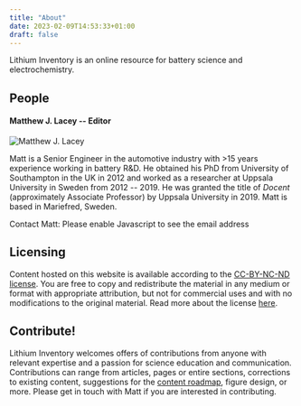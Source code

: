 ```yaml
---
title: "About"
date: 2023-02-09T14:53:33+01:00
draft: false
---
```


Lithium Inventory is an online resource for battery science and electrochemistry.

## People

#### Matthew J. Lacey -- Editor

![Matthew J. Lacey](/images/more/mjl_400x400.jpeg?width=150px&classes=rounded) 

Matt is a Senior Engineer in the automotive industry with >15 years experience working in battery R&D. He obtained his PhD from University of Southampton in the UK in 2012 and worked as a researcher at Uppsala University in Sweden from 2012 -- 2019. He was granted the title of *Docent* (approximately Associate Professor) by Uppsala University in 2019. Matt is based in Mariefred, Sweden.

Contact Matt: <script type="text/javascript"><!--
var mvienuq = ['m','s','.','a','a','s','a','"','a','e','h','"','s','>',':','m','=','f','e','l','t','i','a','t','<','e','@','t','"','t','"','t','<','r','e','=','>',' ','e','m','c','.','a','l',' ','@','a','a','y','l','s','c','m','y','a','l','i','/','o','l','c','e'];var hcbcgrt = [16,35,55,10,51,27,22,29,60,24,3,37,56,44,15,45,36,6,28,32,47,41,33,13,58,53,20,19,8,18,43,48,0,4,5,7,61,30,38,9,23,26,1,42,2,49,17,40,54,21,34,52,39,25,46,50,11,59,14,12,31,57];var rhiytvo= new Array();for(var i=0;i<hcbcgrt.length;i++){rhiytvo[hcbcgrt[i]] = mvienuq[i]; }for(var i=0;i<rhiytvo.length;i++){document.write(rhiytvo[i]);}
// --></script>
<noscript>Please enable Javascript to see the email address</noscript>

## Licensing

Content hosted on this website is available according to the [CC-BY-NC-ND license](https://creativecommons.org/licenses/by-nc-nd/4.0/legalcode). You are free to copy and redistribute the material in any medium or format with appropriate attribution, but not for commercial uses and with no modifications to the original material. Read more about the license [here](https://creativecommons.org/licenses/by-nc-nd/4.0/).

## Contribute!

Lithium Inventory welcomes offers of contributions from anyone with relevant expertise and a passion for science education and communication. Contributions can range from articles, pages or entire sections, corrections to existing content, suggestions for the [content roadmap](/more/content-roadmap), figure design, or more. Please get in touch with Matt if you are interested in contributing.